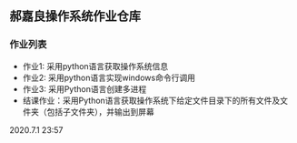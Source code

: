 ## 郝嘉良操作系统作业仓库
### 作业列表
- 作业1: 采用python语言获取操作系统信息
- 作业2: 采用python语言实现windows命令行调用
- 作业3: 采用Python语言创建多进程
- 结课作业：采用Python语言获取操作系统下给定文件目录下的所有文件及文件夹（包括子文件夹），并输出到屏幕

2020.7.1 23:57

